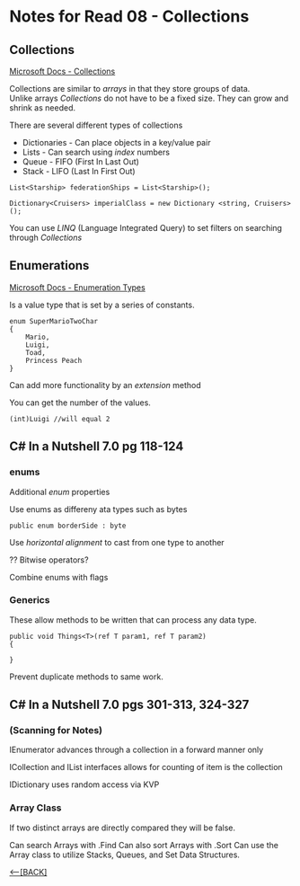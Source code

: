 # Notes for Read 08 - Collections

## Collections
[Microsoft Docs - Collections]()

Collections are similar to *arrays* in that they store groups of data.  
Unlike arrays *Collections* do not have to be a fixed size.  They can grow and shrink as needed.

There are several different types of collections

+ Dictionaries - Can place objects in a key/value pair
+ Lists - Can search using *index* numbers
+ Queue - FIFO (First In Last Out)
+ Stack - LIFO (Last In First Out)

```
List<Starship> federationShips = List<Starship>();
```

```
Dictionary<Cruisers> imperialClass = new Dictionary <string, Cruisers>();
```

You can use *LINQ* (Language Integrated Query) to set filters on searching through *Collections*

## Enumerations
[Microsoft Docs - Enumeration Types](https://docs.microsoft.com/en-us/dotnet/csharp/language-reference/builtin-types/enum)

Is a value type that is set by a series of constants.  
```
enum SuperMarioTwoChar
{
    Mario,
    Luigi,
    Toad,
    Princess Peach
}
```
Can add more functionality by an *extension* method

You can get the number of the values.
```
(int)Luigi //will equal 2
```

## C# In a Nutshell 7.0 pg 118-124

### enums

Additional *enum* properties

Use enums as differeny ata types such as bytes

```
public enum borderSide : byte
```
Use *horizontal alignment* to cast from one type to another

?? Bitwise operators?

Combine enums with flags

### Generics

These allow methods to be written that can process any data type.

```
public void Things<T>(ref T param1, ref T param2)
{

}
```
Prevent duplicate methods to same work.


## C# In a Nutshell 7.0 pgs 301-313, 324-327 
### (Scanning for Notes)

IEnumerator advances through a collection in a forward manner only

ICollection and IList interfaces allows for counting of item is the collection

IDictionary uses random access via KVP

### Array Class

If two distinct arrays are directly compared they will be false.

Can search Arrays with .Find
Can also sort Arrays with .Sort
Can use the Array class to utilize Stacks, Queues, and Set Data Structures.



[&lt;--&#91;BACK&#93;](/README.md)
